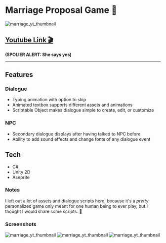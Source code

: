 # Marriage Proposal Game 💍

![marriage_yt_thumbnail](https://img.youtube.com/vi/5o9UsC_wgNg/0.jpg)

## [Youtube Link 🎬](https://www.youtube.com/watch?v=5o9UsC_wgNg)
**(SPOLIER ALERT: She says yes)**

---
## Features

### Dialogue

- Typing animation with option to skip
- Animated textbox supports different assets and animations
- Scriptable Object makes dialogue simple to create, edit, or customize

### NPC

- Secondary dialogue displays after having talked to NPC before
- Ability to add sound effects and change fonts of any dialogue event

## Tech

- C#
- Unity 2D
- Aseprite


### Notes

I left out a lot of assets and dialogue scripts here, because it's a _pretty_ personalized game only meant for one human being to ever play, but I thought I would share some scripts. 🙂

### Screenshots

![marriage_yt_thumbnail](https://img.youtube.com/vi/5o9UsC_wgNg/1.jpg)
![marriage_yt_thumbnail](https://img.youtube.com/vi/5o9UsC_wgNg/2.jpg)
![marriage_yt_thumbnail](https://img.youtube.com/vi/5o9UsC_wgNg/3.jpg)
